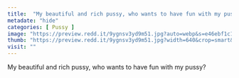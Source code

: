 ```yaml
---
title:  "My beautiful and rich pussy, who wants to have fun with my pussy?"
metadate: "hide"
categories: [ Pussy ]
image: "https://preview.redd.it/9ygnsv3yd9m51.jpg?auto=webp&s=e46ebf1c1886dde0272321d500109bc5369fa89a"
thumb: "https://preview.redd.it/9ygnsv3yd9m51.jpg?width=640&crop=smart&auto=webp&s=fe6b664f23446e655ba6fdbedfb399f13df370c1"
visit: ""
---
```

My beautiful and rich pussy, who wants to have fun with my pussy?
